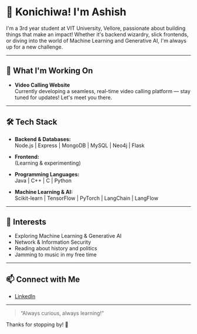 # 👋 Konichiwa! I'm Ashish

I'm a 3rd year student at VIT University, Vellore, passionate about building things that make an impact! Whether it's backend wizardry, slick frontends, or diving into the world of Machine Learning and Generative AI, I'm always up for a new challenge.

---

## 🚀 What I'm Working On

- **Video Calling Website**  
  Currently developing a seamless, real-time video calling platform — stay tuned for updates! Let's meet you there.

---

## 🛠️ Tech Stack

- **Backend & Databases:**  
  Node.js | Express | MongoDB | MySQL | Neo4j | Flask

- **Frontend:**  
  (Learning & experimenting)

- **Programming Languages:**  
  Java | C++ | C | Python

- **Machine Learning & AI:**  
  Scikit-learn | TensorFlow | PyTorch | LangChain | LangFlow

---

## 🌱 Interests

- Exploring Machine Learning & Generative AI
- Network & Information Security
- Reading about history and politics
- Jamming to music in my free time

---

## 📫 Connect with Me

- [LinkedIn](https://www.linkedin.com/in/ashish-ranjan-b46294231)

---

> “Always curious, always learning!”  

Thanks for stopping by! 🚀  
